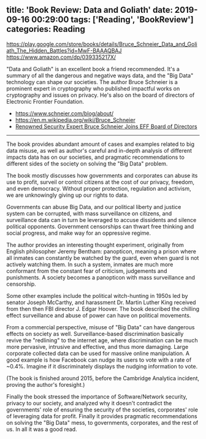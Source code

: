 title: 'Book Review: Data and Goliath'
date: 2019-09-16 00:29:00
tags: ['Reading', 'BookReview']
categories: Reading
---

https://play.google.com/store/books/details/Bruce_Schneier_Data_and_Goliath_The_Hidden_Battles?id=MwF-BAAAQBAJ
https://www.amazon.com/dp/039335217X/

"Data and Goliath" is an excellent book a friend recommended.
It's a summary of all the dangerous and negative ways data, and the "Big Data" technology can
shape our societies. The author Bruce Schneier is
a prominent expert in cryptography who published impactful works on
cryptography and issues on privacy. He's also on the board of directors of Electronic Frontier Foundation.

- https://www.schneier.com/blog/about/
- https://en.m.wikipedia.org/wiki/Bruce_Schneier
- [Renowned Security Expert Bruce Schneier Joins EFF Board of Directors](https://www.eff.org/press/releases/renowned-security-expert-bruce-schneier-joins-eff-board-directors)

<!-- more -->
----

The book provides abundant amount of
cases and examples related to big data misuse, as well as author's careful
and in-depth analysis of different impacts data has on our societies,
and pragmatic recommendations to different sides of the society on solving
the "Big Data" problem.

The book mostly discusses how governments and corporates can abuse
its use to profit, surveil or control citizens at the cost of our privacy, freedom, and even democracy. Without proper protection, regulation
and activism, we are unknowingly giving up our rights to data.

Governments can abuse Big Data, and our political liberty and justice system
can be corrupted, with mass surveillance on citizens, and surveillance
data can in turn be leveraged to accuse dissidents and silence political
opponents. Government censorships can thwart free thinking and social
progress, and make way for an oppressive regime.

The author provides an interesting thought experiment, originally
from English philosopher Jeremy Bentham: panopticon, meaning a prison
where all inmates can constantly be watched by the guard, even when guard
is not actively watching them. In such a system, inmates are much more
conformant from the constant fear of criticism, judgements and punishments.
A society becomes a panopticon with mass surveillance and censorship.

Some other examples include the political witch-hunting in 1950s led by senator Joseph McCarthy, and harassment Dr. Martin Luther King received
from then then FBI director
J. Edgar Hoover. The book described the chilling effect surveillance and abuse
of power can have on political movements.

From a commercial perspective, misuse of "Big Data" can have
dangerous effects on society as well. Surveillance-based discrimination
basically revive the "redlining" to the internet age, where discrimination
can be much more pervasive, intrusive and effective, and thus more
damaging. Large corporate collected data can be used for massive online
manipulation. A good example is how Facebook can nudge its users to
vote with a rate of ~0.4%. Imagine if it discriminately displays the
nudging information to vote.

(The book is finished around 2015, before the Cambridge Analytica incident,
proving the author's foresight.)

Finally the book stressed the importance of Software/Network security,
privacy to our society, and analyzed why it doesn't contradict the
governments' role of ensuring the security of the societies, corporates'
role of leveraging data for profit. Finally it provides pragmatic recommendations on solving the "Big Data" mess,
to governments, corporates, and the rest of us. In all it was a good
read.
